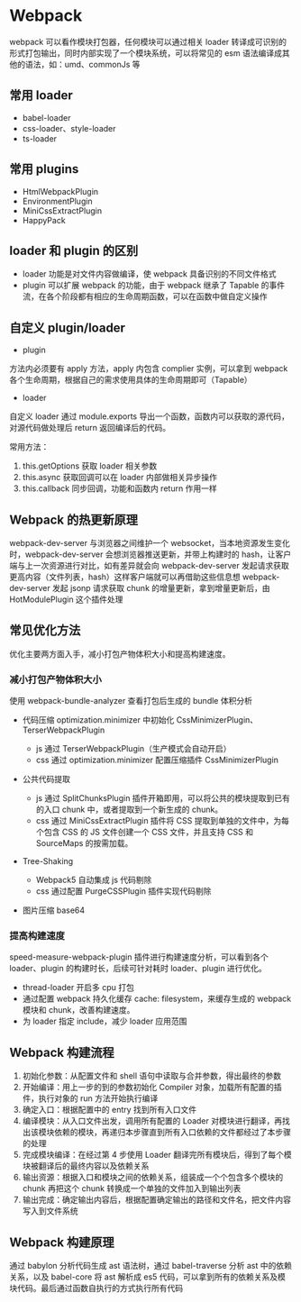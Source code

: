 # Webpack

webpack 可以看作模块打包器，任何模块可以通过相关 loader 转译成可识别的形式打包输出，同时内部实现了一个模块系统，可以将常见的 esm 语法编译成其他的语法，如：umd、commonJs 等

## 常用 loader

- babel-loader
- css-loader、style-loader
- ts-loader

## 常用 plugins

- HtmlWebpackPlugin
- EnvironmentPlugin
- MiniCssExtractPlugin
- HappyPack

## loader 和 plugin 的区别

- loader 功能是对文件内容做编译，使 webpack 具备识别的不同文件格式
- plugin 可以扩展 webpack 的功能，由于 webpack 继承了 Tapable 的事件流，在各个阶段都有相应的生命周期函数，可以在函数中做自定义操作

## 自定义 plugin/loader

- plugin

方法内必须要有 apply 方法，apply 内包含 complier 实例，可以拿到 webpack 各个生命周期，根据自己的需求使用具体的生命周期即可（Tapable）

- loader

自定义 loader 通过 module.exports 导出一个函数，函数内可以获取的源代码，对源代码做处理后 return 返回编译后的代码。

常用方法：

1. this.getOptions 获取 loader 相关参数
2. this.async 获取回调可以在 loader 内部做相关异步操作
3. this.callback 同步回调，功能和函数内 return 作用一样

## Webpack 的热更新原理

webpack-dev-server 与浏览器之间维护一个 websocket，当本地资源发生变化时，webpack-dev-server 会想浏览器推送更新，并带上构建时的 hash，让客户端与上一次资源进行对比，如有差异就会向 webpack-dev-server 发起请求获取更高内容（文件列表，hash）这样客户端就可以再借助这些信息想 webpack-dev-server 发起 jsonp 请求获取 chunk 的增量更新，拿到增量更新后，由 HotModulePlugin 这个插件处理

## 常见优化方法

优化主要两方面入手，减小打包产物体积大小和提高构建速度。

### 减小打包产物体积大小

使用 webpack-bundle-analyzer 查看打包后生成的 bundle 体积分析

- 代码压缩
  optimization.minimizer 中初始化 CssMinimizerPlugin、TerserWebpackPlugin

  - js 通过 TerserWebpackPlugin（生产模式会自动开启）
  - css 通过 optimization.minimizer 配置压缩插件 CssMinimizerPlugin

- 公共代码提取

  - js 通过 SplitChunksPlugin 插件开箱即用，可以将公共的模块提取到已有的入口 chunk 中，或者提取到一个新生成的 chunk。
  - css 通过 MiniCssExtractPlugin 插件将 CSS 提取到单独的文件中，为每个包含 CSS 的 JS 文件创建一个 CSS 文件，并且支持 CSS 和 SourceMaps 的按需加载。

- Tree-Shaking

  - Webpack5 自动集成 js 代码剔除
  - css 通过配置 PurgeCSSPlugin 插件实现代码剔除

- 图片压缩 base64

### 提高构建速度

speed-measure-webpack-plugin 插件进行构建速度分析，可以看到各个 loader、plugin 的构建时长，后续可针对耗时 loader、plugin 进行优化。

- thread-loader 开启多 cpu 打包
- 通过配置 webpack 持久化缓存 cache: filesystem，来缓存生成的 webpack 模块和 chunk，改善构建速度。
- 为 loader 指定 include，减少 loader 应用范围

## Webpack 构建流程

1. 初始化参数：从配置文件和 shell 语句中读取与合并参数，得出最终的参数
2. 开始编译：用上一步的到的参数初始化 Compiler 对象，加载所有配置的插件，执行对象的 run 方法开始执行编译
3. 确定入口：根据配置中的 entry 找到所有入口文件
4. 编译模块：从入口文件出发，调用所有配置的 Loader 对模块进行翻译，再找出该模块依赖的模块，再递归本步骤直到所有入口依赖的文件都经过了本步骤的处理
5. 完成模块编译：在经过第 4 步使用 Loader 翻译完所有模块后，得到了每个模块被翻译后的最终内容以及依赖关系
6. 输出资源：根据入口和模块之间的依赖关系，组装成一个个包含多个模块的 chunk 再把这个 chunk 转换成一个单独的文件加入到输出列表
7. 输出完成：确定输出内容后，根据配置确定输出的路径和文件名，把文件内容写入到文件系统

## Webpack 构建原理

通过 babylon 分析代码生成 ast 语法树，通过 babel-traverse 分析 ast 中的依赖关系，以及 babel-core 将 ast 解析成 es5 代码，可以拿到所有的依赖关系及模块代码。最后通过函数自执行的方式执行所有代码
